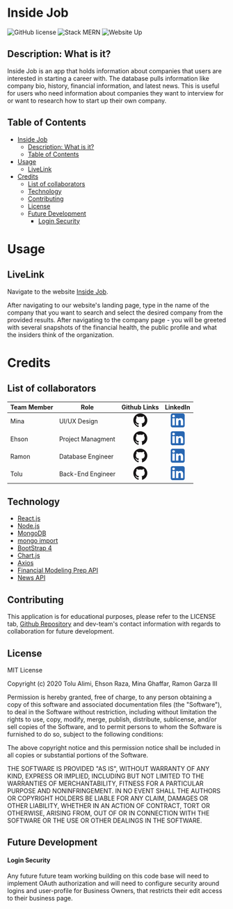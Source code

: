 # Inside Job

![GitHub license](https://img.shields.io/badge/license-MIT-blue.svg)
![Stack MERN](https://img.shields.io/badge/stack-MERN-brightgreen)
![Website Up](https://img.shields.io/badge/Website-Up-red)

## Description: What is it?

Inside Job is an app that holds information about companies that users are interested in starting a career with. The database pulls information like company bio, history, financial information, and latest news. This is useful for users who need information about companies they want to interview for or want to research how to start up their own company.

## Table of Contents

- [Inside Job](#inside-job)
  - [Description: What is it?](#description-what-is-it)
  - [Table of Contents](#table-of-contents)
- [Usage](#usage)
  - [LiveLink](#livelink)
- [Credits](#credits)
  - [List of collaborators](#list-of-collaborators)
  - [Technology](#technology)
  - [Contributing](#contributing)
  - [License](#license)
  - [Future Development](#future-development)
      - [Login Security](#login-security)

# Usage

## LiveLink

Navigate to the website [Inside Job](https://inside-job.herokuapp.com/).

After navigating to our website's landing page, type in the name of the company that you want to search and select the desired company from the provided results. After navigating to the company page - you will be greeted with several snapshots of the financial health, the public profile and what the insiders think of the organization.

# Credits

## List of collaborators

| Team Member | Role              |                                     Github Links                                      |                                                                  LinkedIn                                                                  |
| ----------- | ----------------- | :-----------------------------------------------------------------------------------: | :----------------------------------------------------------------------------------------------------------------------------------------: |
| Mina        | UI/UX Design      | [![img](client/public/Asset/PNG/GitHub-Mark-32px.png)](https://github.com/mghaffar89) |    [![img](client/public/Asset/iconfinder_1_Linkedin_unofficial_colored_svg_5296501.png)](https://www.linkedin.com/in/mariam-ghaffar/)     |
| Ehson       | Project Managment | [![img](client/public/Asset/PNG/GitHub-Mark-32px.png)](https://github.com/ehsonraza1) |       [![img](client/public/Asset/iconfinder_1_Linkedin_unofficial_colored_svg_5296501.png)](https://www.linkedin.com/in/ehsonraza/)       |
| Ramon       | Database Engineer |  [![img](client/public/Asset/PNG/GitHub-Mark-32px.png)](https://github.com/Ramong06)  | [![img](client/public/Asset/iconfinder_1_Linkedin_unofficial_colored_svg_5296501.png)](https://www.linkedin.com/in/ramon-garza-908611199/) |
| Tolu        | Back-End Engineer |    [![img](client/public/Asset/PNG/GitHub-Mark-32px.png)](https://github.com/ta05)    | [![img](client/public/Asset/iconfinder_1_Linkedin_unofficial_colored_svg_5296501.png)](https://www.linkedin.com/in/tolu-alimi-1a54161a1/)  |

## Technology

- [React.js](https://reactjs.org/)
- [Node.js](https://nodejs.org/en/)
- [MongoDB](https://docs.mongodb.com/drivers/node/)
- [mongo import](https://docs.mongodb.com/manual/reference/program/mongoimport/)
- [BootStrap 4](https://getbootstrap.com/docs/4.5/getting-started/introduction/)
- [Chart.js](https://www.chartjs.org/)
- [Axios](https://www.npmjs.com/package/axios)
- [Financial Modeling Prep API](https://financialmodelingprep.com/developer)
- [News API](https://newsapi.org/docs/get-started)

## Contributing

This application is for educational purposes, please refer to the LICENSE tab, [Github Repository](https://github.com/Ramong06/project3) and dev-team's contact information with regards to collaboration for future development.

## License

MIT License

Copyright (c) 2020 Tolu Alimi, Ehson Raza, Mina Ghaffar, Ramon Garza III

Permission is hereby granted, free of charge, to any person obtaining a copy
of this software and associated documentation files (the "Software"), to deal
in the Software without restriction, including without limitation the rights
to use, copy, modify, merge, publish, distribute, sublicense, and/or sell
copies of the Software, and to permit persons to whom the Software is
furnished to do so, subject to the following conditions:

The above copyright notice and this permission notice shall be included in all
copies or substantial portions of the Software.

THE SOFTWARE IS PROVIDED "AS IS", WITHOUT WARRANTY OF ANY KIND, EXPRESS OR
IMPLIED, INCLUDING BUT NOT LIMITED TO THE WARRANTIES OF MERCHANTABILITY,
FITNESS FOR A PARTICULAR PURPOSE AND NONINFRINGEMENT. IN NO EVENT SHALL THE
AUTHORS OR COPYRIGHT HOLDERS BE LIABLE FOR ANY CLAIM, DAMAGES OR OTHER
LIABILITY, WHETHER IN AN ACTION OF CONTRACT, TORT OR OTHERWISE, ARISING FROM,
OUT OF OR IN CONNECTION WITH THE SOFTWARE OR THE USE OR OTHER DEALINGS IN THE
SOFTWARE.

## Future Development

#### Login Security

Any future future team working building on this code base will need to implement OAuth authorization and will need to configure security around logins and user-profile for Business Owners, that restricts their edit access to their business page.
